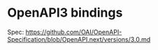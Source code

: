 # OpenAPI3 bindings

Spec: https://github.com/OAI/OpenAPI-Specification/blob/OpenAPI.next/versions/3.0.md
